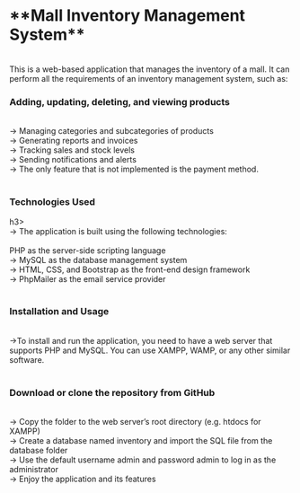   <h1>**Mall Inventory Management System**</h1>

<br>
This is a web-based application that manages the inventory of a mall. It can perform all the requirements of an inventory management system, such as:
<br>
<h3>Adding, updating, deleting, and viewing products</h3><br>
-> Managing categories and subcategories of products<br>
-> Generating reports and invoices<br>
-> Tracking sales and stock levels<br>
-> Sending notifications and alerts<br>
-> The only feature that is not implemented is the payment method.<br>
<br>
<h3>Technologies Used</h3>h3><br>
-> The application is built using the following technologies:<br>
<br>
PHP as the server-side scripting language<br>
-> MySQL as the database management system<br>
-> HTML, CSS, and Bootstrap as the front-end design framework<br>
-> PhpMailer as the email service provider<br>

<br>
<h3>Installation and Usage</h3><br>
->To install and run the application, you need to have a web server that supports PHP and MySQL. You can use XAMPP, WAMP, or any other similar software.<br>
<br>
<h3>Download or clone the repository from GitHub</h3><br>
-> Copy the folder to the web server’s root directory (e.g. htdocs for XAMPP)<br>
-> Create a database named inventory and import the SQL file from the database folder<br>
-> Use the default username admin and password admin to log in as the administrator<br>
-> Enjoy the application and its features<br>
<br>
<br>




